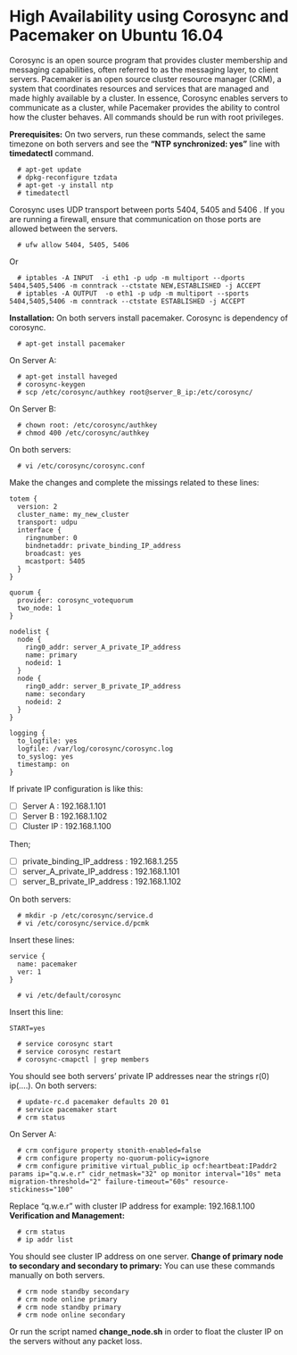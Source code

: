 # High Availability using Corosync and Pacemaker on Ubuntu 16.04

Corosync is an open source program that provides cluster membership and messaging capabilities, often referred to as the messaging layer, to client servers.
Pacemaker is an open source cluster resource manager (CRM), a system that coordinates resources and services that are managed and made highly available by a cluster. In essence, Corosync enables servers to communicate as a cluster, while Pacemaker provides the ability to control how the cluster behaves.
All commands should be run with root privileges.

**Prerequisites:**
On two servers, run these commands, select the same timezone on both servers and see the **“NTP synchronized: yes”** line with **timedatectl** command.
```
  # apt-get update
  # dpkg-reconfigure tzdata
  # apt-get -y install ntp
  # timedatectl
```
Corosync uses UDP transport between ports 5404, 5405 and 5406 . If you are running a firewall, ensure that communication on those ports are allowed between the servers.

```
  # ufw allow 5404, 5405, 5406
```
Or
```
  # iptables -A INPUT  -i eth1 -p udp -m multiport --dports 5404,5405,5406 -m conntrack --ctstate NEW,ESTABLISHED -j ACCEPT
  # iptables -A OUTPUT  -o eth1 -p udp -m multiport --sports 5404,5405,5406 -m conntrack --ctstate ESTABLISHED -j ACCEPT
```
**Installation:**
On both servers install pacemaker. Corosync is dependency of corosync.
```
  # apt-get install pacemaker
```
On Server A:
```
  # apt-get install haveged
  # corosync-keygen
  # scp /etc/corosync/authkey root@server_B_ip:/etc/corosync/
```
On Server B:
```
  # chown root: /etc/corosync/authkey
  # chmod 400 /etc/corosync/authkey
```
On both servers:
```
  # vi /etc/corosync/corosync.conf
```
Make the changes and complete the missings related to these lines:
```
totem {
  version: 2
  cluster_name: my_new_cluster
  transport: udpu
  interface {
    ringnumber: 0
    bindnetaddr: private_binding_IP_address
    broadcast: yes
    mcastport: 5405
  }
}

quorum {
  provider: corosync_votequorum
  two_node: 1
}

nodelist {
  node {
    ring0_addr: server_A_private_IP_address
    name: primary
    nodeid: 1
  }
  node {
    ring0_addr: server_B_private_IP_address
    name: secondary
    nodeid: 2
  }
}

logging {
  to_logfile: yes
  logfile: /var/log/corosync/corosync.log
  to_syslog: yes
  timestamp: on
}
```
If private IP configuration is like this:
- [ ] Server A	: 192.168.1.101
- [ ] Server B	: 192.168.1.102
- [ ] Cluster IP	: 192.168.1.100

Then;
- [ ] private_binding_IP_address	: 192.168.1.255
- [ ] server_A_private_IP_address	: 192.168.1.101
- [ ] server_B_private_IP_address	: 192.168.1.102

On both servers:
```
  # mkdir -p /etc/corosync/service.d
  # vi /etc/corosync/service.d/pcmk
```
Insert these lines:
```
service {
  name: pacemaker
  ver: 1
}
```
```
  # vi /etc/default/corosync
```
Insert this line:
```
START=yes
```
```
  # service corosync start
  # service corosync restart
  # corosync-cmapctl | grep members
```
You should see both servers’ private IP addresses near the strings r(0) ip(….).
On both servers:
```
  # update-rc.d pacemaker defaults 20 01
  # service pacemaker start
  # crm status
```
On Server A:
```
  # crm configure property stonith-enabled=false
  # crm configure property no-quorum-policy=ignore
  # crm configure primitive virtual_public_ip ocf:heartbeat:IPaddr2 params ip="q.w.e.r" cidr_netmask="32" op monitor interval="10s" meta migration-threshold="2" failure-timeout="60s" resource-stickiness="100"
```
Replace “q.w.e.r” with cluster IP address for example: 192.168.1.100
**Verification and Management:**
```
  # crm status
  # ip addr list
```
You should see cluster IP address on one server.
**Change of primary node to secondary and secondary to primary:**
You can use these commands manually on both servers.
```
  # crm node standby secondary
  # crm node online primary
  # crm node standby primary
  # crm node online secondary
```
Or run the script named **change_node.sh** in order to float the cluster IP on the servers without any packet loss.

